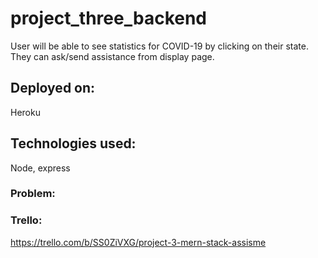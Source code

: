 # project_three_backend

User will be able to see statistics for COVID-19 by clicking on their state. They can ask/send assistance from display page. 

## Deployed on:
Heroku

## Technologies used:
Node, express

### Problem:

### Trello:
https://trello.com/b/SS0ZiVXG/project-3-mern-stack-assisme
